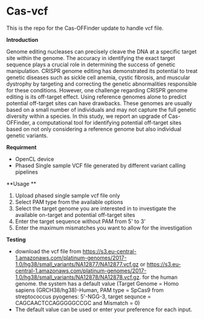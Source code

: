 # Cas-vcf
This is the repo for the Cas-OFFinder update to handle vcf file.

**Introduction**

Genome editing nucleases can precisely cleave the DNA at a specific target site within the genome. 
The accuracy in identifying the exact target sequence plays a crucial role in determining the success of genetic manipulation. 
CRISPR genome editing has demonstrated its potential to treat genetic diseases such as sickle cell anemia, cystic fibrosis, 
and muscular dystrophy by targeting and correcting the genetic abnormalities responsible for these conditions. However, 
one challenge regarding CRISPR genome editing is its off-target effect. Using reference genomes alone to predict potential 
off-target sites can have drawbacks. These genomes are usually based on a small number of individuals and may not 
capture the full genetic diversity within a species. In this study, we report an upgrade of Cas-OFFinder, a computational tool 
for identifying potential off-target sites based on not only considering a reference genome but also individual genetic variants.

**Requirment**
- OpenCL device
- Phased Single sample VCF file generated by different variant calling pipelines
  
**Usage **
1. Upload phased single sample vcf file only
2. Select PAM type from the available options
3. Select the target genome you are interested in to investigate the available on-target and  potential off-target sites
4. Enter the target sequence without PAM from 5' to 3'
5. Enter the maximum mismatches you want to allow for the investigation
   
 **Testing**
 - download the vcf file from https://s3.eu-central-1.amazonaws.com/platinum-genomes/2017-1.0/hg38/small_variants/NA12877/NA12877.vcf.gz or
   https://s3.eu-central-1.amazonaws.com/platinum-genomes/2017-1.0/hg38/small_variants/NA12878/NA12878.vcf.gz. for the human genome.
   the system has a default value (Target Genome = Homo sapiens (GRCH38/hg38)-Human, PAM type = SpCas9 from streptococcus pyogenes: 5'-NGG-3, 
    target sequnce = CAGCAACTCCAGGGGGCCGC and Mismatch = 0)
- The default value can be used or enter your preference for each input.
  
   
  
